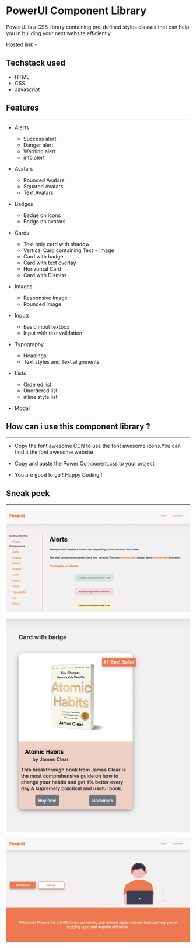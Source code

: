 # PowerUI Component Library

PowerUI is a CSS library containing pre-defined styles classes that can help you in building your next website efficiently.

Hosted link - 

## Techstack used


* HTML
* CSS
* Javascript


## Features
---

- Alerts

  - Success alert
  - Danger alert
  - Warning alert
  - info alert

- Avatars
   
   - Rounded Avatars
   - Squared Avatars
   - Text Avatars

- Badges

   - Badge on icons
   - Badge on avatars

- Cards
 
  - Text only card with shadow
  - Vertical Card containing Text + Image
  - Card with badge
  - Card with text overlay
  - Horizontal Card
  - Card with Dismiss

- Images
  - Responsive Image
  - Rounded Image

- Inputs
  - Basic input textbox
  - Input with text validation

- Typography

  - Headings
  - Text styles and Text alignments

- Lists

  - Ordered list
  - Unordered list
  - inline style list

- Modal



## How can i use this component library ?
---

- Copy the font awesome CDN to use the font awesome icons.You can find it the font awesome website

- Copy and paste the Power Component.css to your project 
  
- You are good to go ! Happy Coding !

## Sneak peek
---

![doc](/images/doc-page.png)

![doc](/images/Card-comp.png)

![doc](/images/Landing-page.png)






